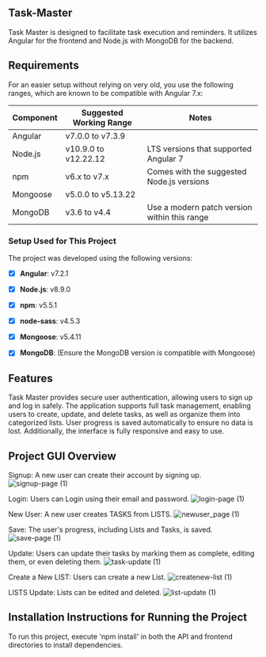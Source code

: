 ## Task-Master
Task Master is designed to facilitate task execution and reminders. It utilizes Angular for the frontend and Node.js with MongoDB for the backend.

## Requirements
For an easier setup without relying on very old, you use the following ranges, which are known to be compatible with Angular 7.x:

| Component   | Suggested Working Range     | Notes                                        |
|-------------|-----------------------------|----------------------------------------------|
| Angular     | v7.0.0 to v7.3.9            |                                              | 
| Node.js     | v10.9.0 to v12.22.12        | LTS versions that supported Angular 7        |
| npm         | v6.x to v7.x                | Comes with the suggested Node.js versions    |
| Mongoose    | v5.0.0 to v5.13.22          |                                              |
| MongoDB     | v3.6 to v4.4                | Use a modern patch version within this range |

### Setup Used for This Project
The project was developed using the following versions:

- [x] **Angular**: v7.2.1  
- [x] **Node.js**: v8.9.0  
- [x] **npm**: v5.5.1  
- [x] **node-sass**: v4.5.3  
- [x] **Mongoose**: v5.4.11  
- [x] **MongoDB**: (Ensure the MongoDB version is compatible with Mongoose)


## Features
Task Master provides secure user authentication, allowing users to sign up and log in safely. The application supports full task management, enabling users to create, update, and delete tasks, as well as organize them into categorized lists. User progress is saved automatically to ensure no data is lost. Additionally, the interface is fully responsive and easy to use.


## Project GUI Overview

Signup: A new user can create their account by signing up.
![signup-page (1)](https://github.com/Obyedullahilmamun/Task-Master/assets/78032583/3e81dba9-3918-4880-b484-debd67521dce)

Login: Users can Login using their email and password.
![login-page (1)](https://github.com/Obyedullahilmamun/Task-Master/assets/78032583/7791a89e-4f5a-4594-bbb7-b3375e71bba6)

New User: A new user creates TASKS from LISTS.
![newuser_page (1)](https://github.com/Obyedullahilmamun/Task-Master/assets/78032583/2fd1995c-88d8-4d5d-9f73-32499c6e2640)

Save: The user's progress, including Lists and Tasks, is saved.
![save-page (1)](https://github.com/Obyedullahilmamun/Task-Master/assets/78032583/1db294c0-248f-487f-b867-df2365220149)

Update: Users can update their tasks by marking them as complete, editing them, or even deleting them.
![task-update (1)](https://github.com/Obyedullahilmamun/Task-Master/assets/78032583/b3bf3855-4d38-49f8-b32c-178938681923)

Create a New LIST: Users can create a new List.
![createnew-list (1)](https://github.com/Obyedullahilmamun/Task-Master/assets/78032583/744cb2a2-24aa-45e6-827e-f68e5b6f8328)

LISTS Update: Lists can be edited and deleted.
![list-update (1)](https://github.com/Obyedullahilmamun/Task-Master/assets/78032583/709f7da7-c60e-4c2d-ab97-3e1ad898a123)

## Installation Instructions for Running the Project
To run this project, execute 'npm install' in both the API and frontend directories to install dependencies.

